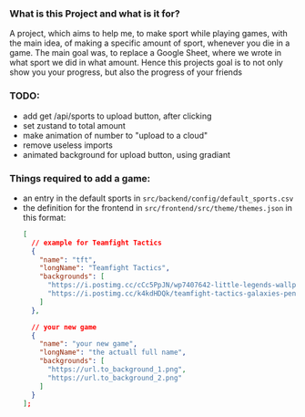 ### What is this Project and what is it for?
A project, which aims to help me, to make sport while playing games, with the main idea, of
making a specific amount of sport, whenever you die in a game.
The main goal was, to replace a Google Sheet, where we wrote in what sport we did
in what amount. Hence this projects goal is to not only show you your progress, but also the
progress of your friends


### TODO:
- add get /api/sports to upload button, after clicking
- set zustand to total amount
- make animation of number to "upload to a cloud"
- remove useless imports
- animated background for upload button, using gradiant

### Things required to add a game:
- an entry in the default sports in `src/backend/config/default_sports.csv`
- the definition for the frontend in `src/frontend/src/theme/themes.json` in this format:
  ```json
  [
    // example for Teamfight Tactics
    {
      "name": "tft",
      "longName": "Teamfight Tactics",
      "backgrounds": [
        "https://i.postimg.cc/cCc5PpJN/wp7407642-little-legends-wallpapers.jpg",
        "https://i.postimg.cc/k4kdHDQk/teamfight-tactics-galaxies-penguin-featherknight-uhdpaper-com-4-K-7-1270.jpg"
      ]
    },

    // your new game
    {
      "name": "your new game",
      "longName": "the actuall full name",
      "backgrounds": [
        "https://url.to_background_1.png", 
        "https://url.to_background_2.png"
      ]
    }
  ];
  ```
